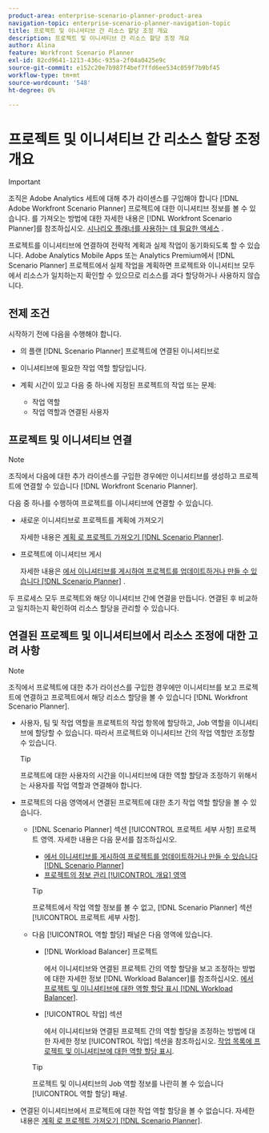 ```yaml
---
product-area: enterprise-scenario-planner-product-area
navigation-topic: enterprise-scenario-planner-navigation-topic
title: 프로젝트 및 이니셔티브 간 리소스 할당 조정 개요
description: 프로젝트 및 이니셔티브 간 리소스 할당 조정 개요
author: Alina
feature: Workfront Scenario Planner
exl-id: 82cd9641-1213-436c-935a-2f04a0425e9c
source-git-commit: e152c20e7b987f4bef7ffd6ee534c059f7b9bf45
workflow-type: tm+mt
source-wordcount: '548'
ht-degree: 0%

---
```


# 프로젝트 및 이니셔티브 간 리소스 할당 조정 개요

>[!IMPORTANT]
>
>조직은 Adobe Analytics 세트에 대해 추가 라이센스를 구입해야 합니다 [!DNL Adobe Workfront Scenario Planner] 프로젝트에 대한 이니셔티브 정보를 볼 수 있습니다. 를 가져오는 방법에 대한 자세한 내용은 [!DNL Workfront Scenario Planner]를 참조하십시오. [시나리오 플래너를 사용하는 데 필요한 액세스](../scenario-planner/access-needed-to-use-sp.md) .

<!--
<p data-mc-conditions="QuicksilverOrClassic.Draft mode">(NOTE: two more articles were added to split content from here according to where the reconciling can happen) </p>
-->

프로젝트를 이니셔티브에 연결하여 전략적 계획과 실제 작업이 동기화되도록 할 수 있습니다. Adobe Analytics Mobile Apps 또는 Analytics Premium에서 [!DNL Scenario Planner] 프로젝트에서 실제 작업을 계획하면 프로젝트와 이니셔티브 모두에서 리소스가 일치하는지 확인할 수 있으므로 리소스를 과다 할당하거나 사용하지 않습니다.

## 전제 조건

시작하기 전에 다음을 수행해야 합니다.

* 의 플랜 [!DNL Scenario Planner] 프로젝트에 연결된 이니셔티브로
* 이니셔티브에 필요한 작업 역할 할당입니다.
* 계획 시간이 있고 다음 중 하나에 지정된 프로젝트의 작업 또는 문제:

   * 작업 역할
   * 작업 역할과 연결된 사용자

## 프로젝트 및 이니셔티브 연결

>[!NOTE]
>
>조직에서 다음에 대한 추가 라이센스를 구입한 경우에만 이니셔티브를 생성하고 프로젝트에 연결할 수 있습니다 [!DNL Workfront Scenario Planner].

다음 중 하나를 수행하여 프로젝트를 이니셔티브에 연결할 수 있습니다.

* 새로운 이니셔티브로 프로젝트를 계획에 가져오기

   자세한 내용은 [계획 로 프로젝트 가져오기 [!DNL Scenario Planner]](../scenario-planner/import-projects-to-plans.md).

* 프로젝트에 이니셔티브 게시

   자세한 내용은 [에서 이니셔티브를 게시하여 프로젝트를 업데이트하거나 만들 수 있습니다 [!DNL Scenario Planner]](../scenario-planner/publish-scenarios-update-projects.md) .

두 프로세스 모두 프로젝트와 해당 이니셔티브 간에 연결을 만듭니다. 연결된 후 비교하고 일치하는지 확인하여 리소스 할당을 관리할 수 있습니다.

## 연결된 프로젝트 및 이니셔티브에서 리소스 조정에 대한 고려 사항

>[!NOTE]
>
>조직에서 프로젝트에 대한 추가 라이선스를 구입한 경우에만 이니셔티브를 보고 프로젝트에 연결하고 프로젝트에서 해당 리소스 할당을 볼 수 있습니다 [!DNL Workfront Scenario Planner].

* 사용자, 팀 및 작업 역할을 프로젝트의 작업 항목에 할당하고, Job 역할을 이니셔티브에 할당할 수 있습니다. 따라서 프로젝트와 이니셔티브 간의 작업 역할만 조정할 수 있습니다.

   >[!TIP]
   >
   >프로젝트에 대한 사용자의 시간을 이니셔티브에 대한 역할 할당과 조정하기 위해서는 사용자를 작업 역할과 연결해야 합니다.

* 프로젝트의 다음 영역에서 연결된 프로젝트에 대한 초기 작업 역할 할당을 볼 수 있습니다.

   * [!DNL Scenario Planner] 섹션 [!UICONTROL 프로젝트 세부 사항] 프로젝트 영역. 자세한 내용은 다음 문서를 참조하십시오.

      * [에서 이니셔티브를 게시하여 프로젝트를 업데이트하거나 만들 수 있습니다 [!DNL Scenario Planner]](../scenario-planner/publish-scenarios-update-projects.md)
      * [프로젝트의 정보 관리 [!UICONTROL 개요] 영역](../manage-work/projects/manage-projects/understand-project-overview-area.md)

      >[!TIP]
      >
      >프로젝트에서 작업 역할 정보를 볼 수 없고, [!DNL Scenario Planner] 섹션 [!UICONTROL 프로젝트 세부 사항].

   * 다음 [!UICONTROL 역할 할당] 패널은 다음 영역에 있습니다.

      * [!DNL Workload Balancer] 프로젝트

         에서 이니셔티브와 연결된 프로젝트 간의 역할 할당을 보고 조정하는 방법에 대한 자세한 정보 [!DNL Workload Balancer]를 참조하십시오. [에서 프로젝트 및 이니셔티브에 대한 역할 할당 표시 [!DNL Workload Balancer]](../scenario-planner/show-role-allocation-workload-balancer.md).

      * [!UICONTROL 작업] 섹션

         에서 이니셔티브와 연결된 프로젝트 간의 역할 할당을 조정하는 방법에 대한 자세한 정보 [!UICONTROL 작업] 섹션을 참조하십시오. [작업 목록에 프로젝트 및 이니셔티브에 대한 역할 할당 표시](../scenario-planner/show-role-allocation-task-list-nwe.md).
      >[!TIP]
      >
      >프로젝트 및 이니셔티브의 Job 역할 정보를 나란히 볼 수 있습니다 [!UICONTROL 역할 할당] 패널.



* 연결된 이니셔티브에서 프로젝트에 대한 작업 역할 할당을 볼 수 없습니다. 자세한 내용은 [계획 로 프로젝트 가져오기 [!DNL Scenario Planner]](../scenario-planner/import-projects-to-plans.md).

   <!--
  <MadCap:conditionalText data-mc-conditions="QuicksilverOrClassic.Draft mode">
  (NOTE: this might change - project job role visibility into initiative)
  </MadCap:conditionalText>
  -->

